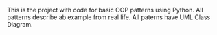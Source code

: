 This is the project with code for basic OOP patterns using Python. All patterns describe ab example from real life. All paterns have UML Class Diagram.
